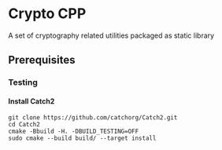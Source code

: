 # Crypto CPP
A set of cryptography related utilities packaged as static library

## Prerequisites

### Testing
#### Install Catch2
```shell script
git clone https://github.com/catchorg/Catch2.git
cd Catch2
cmake -Bbuild -H. -DBUILD_TESTING=OFF
sudo cmake --build build/ --target install
```

